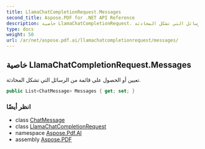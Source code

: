 ```yaml
---
title: LlamaChatCompletionRequest.Messages
second_title: Aspose.PDF for .NET API Reference
description: خاصية LlamaChatCompletionRequest. تعيين أو الحصول على قائمة من الرسائل التي تشكل المحادثة
type: docs
weight: 50
url: /ar/net/aspose.pdf.ai/llamachatcompletionrequest/messages/
---
```

## خاصية LlamaChatCompletionRequest.Messages

تعيين أو الحصول على قائمة من الرسائل التي تشكل المحادثة.

```csharp
public List<ChatMessage> Messages { get; set; }
```

### انظر أيضًا

* class [ChatMessage](../../chatmessage/)
* class [LlamaChatCompletionRequest](../)
* namespace [Aspose.Pdf.AI](../../../aspose.pdf.ai/)
* assembly [Aspose.PDF](../../../)